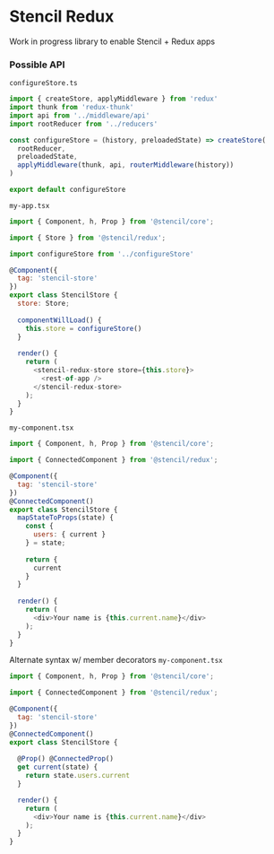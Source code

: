 # Stencil Redux

Work in progress library to enable Stencil + Redux apps


### Possible API

`configureStore.ts`
```javascript
import { createStore, applyMiddleware } from 'redux'
import thunk from 'redux-thunk'
import api from '../middleware/api'
import rootReducer from '../reducers'

const configureStore = (history, preloadedState) => createStore(
  rootReducer,
  preloadedState,
  applyMiddleware(thunk, api, routerMiddleware(history))
)

export default configureStore
```

`my-app.tsx`

```javascript
import { Component, h, Prop } from '@stencil/core';

import { Store } from '@stencil/redux';

import configureStore from '../configureStore'

@Component({
  tag: 'stencil-store'
})
export class StencilStore {
  store: Store;
  
  componentWillLoad() {
    this.store = configureStore()
  }
  
  render() {
    return (
      <stencil-redux-store store={this.store}>
        <rest-of-app />
      </stencil-redux-store>
    );
  }
}
```

`my-component.tsx`
```javascript
import { Component, h, Prop } from '@stencil/core';

import { ConnectedComponent } from '@stencil/redux';

@Component({
  tag: 'stencil-store'
})
@ConnectedComponent()
export class StencilStore {
  mapStateToProps(state) {
    const {
      users: { current }
    } = state;
    
    return {
      current
    }
  }
  
  render() {
    return (
      <div>Your name is {this.current.name}</div>
    );
  }
}
```

Alternate syntax w/ member decorators
`my-component.tsx`
```javascript
import { Component, h, Prop } from '@stencil/core';

import { ConnectedComponent } from '@stencil/redux';

@Component({
  tag: 'stencil-store'
})
@ConnectedComponent()
export class StencilStore {
  
  @Prop() @ConnectedProp()
  get current(state) {
    return state.users.current
  }

  render() {
    return (
      <div>Your name is {this.current.name}</div>
    );
  }
}
```
